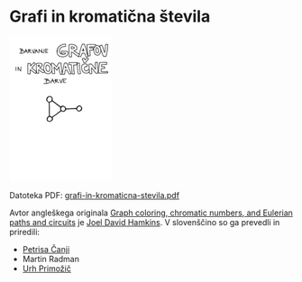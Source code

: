 # Grafi in kromatična števila

[![Grafi in kromatična števila](/gradivo/thumbnail/grafi-in-kromaticna-stevila.png)](./gradivo/grafi-in-kromaticna-stevila.pdf)

Datoteka PDF: [grafi-in-kromaticna-stevila.pdf](./gradivo/grafi-in-kromaticna-stevila.pdf)


Avtor angleškega originala [Graph coloring, chromatic numbers, and Eulerian paths and circuits](http://jdh.hamkins.org/math-for-seven-year-olds-graph-coloring-chromatic-numbers-eulerian-paths/) je [Joel David Hamkins](http://jdh.hamkins.org). V slovenščino so ga prevedli in priredili:

* [Petrisa Čanji](https://github.com/petrisa-canji)
* Martin Radman
* [Urh Primožič](https://github.com/urhprimozic)
